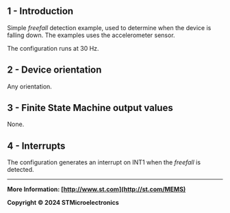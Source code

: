 ## 1 - Introduction

Simple *freefall* detection example, used to determine when the device is falling down. The examples uses the accelerometer sensor.

The configuration runs at 30 Hz.


## 2 - Device orientation

Any orientation.


## 3 - Finite State Machine output values

None.


## 4 - Interrupts

The configuration generates an interrupt on INT1 when the *freefall* is detected.

------

**More Information: [http://www.st.com](http://st.com/MEMS)**

**Copyright © 2024 STMicroelectronics**